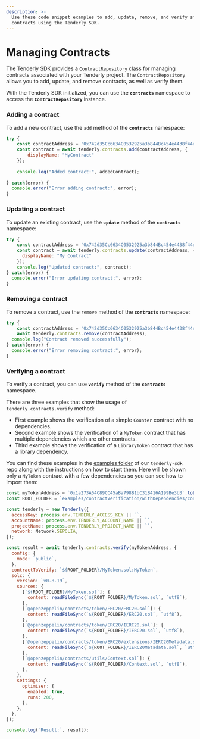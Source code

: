 ```yaml
---
description: >-
  Use these code snippet examples to add, update, remove, and verify smart
  contracts using the Tenderly SDK.
---
```


# Managing Contracts

The Tenderly SDK provides a `ContractRepository` class for managing contracts associated with your Tenderly project. The `ContractRepository` allows you to add, update, and remove contracts, as well as verify them.

With the Tenderly SDK initialized, you can use the **`contracts`** namespace to access the **`ContractRepository`** instance.

### **Adding a contract**

To add a new contract, use the `add` method of the **`contracts`** namespace:

```jsx
try {
	const contractAddress = '0x742d35Cc6634C0532925a3b844Bc454e4438f44e';
	const contract = await tenderly.contracts.add(contractAddress, {
		displayName: "MyContract"
	});
	
	console.log("Added contract:", addedContract);
	
} catch(error) {
  console.error("Error adding contract:", error);
}

```

### **Updating a contract**

To update an existing contract, use the **`update`** method of the **`contracts`** namespace:

```jsx
try {  
	const contractAddress = '0x742d35Cc6634C0532925a3b844Bc454e4438f44e';
	const contract = await tenderly.contracts.update(contractAddress, {
	  displayName: "My Contract"
	});
	console.log("Updated contract:", contract);
} catch(error) {
  console.error("Error updating contract:", error);
}

```

### Removing **a contract**

To remove a contract, use the `remove` method of the **`contracts`** namespace:

```jsx
try {
	const contractAddress = '0x742d35Cc6634C0532925a3b844Bc454e4438f44e';
	await tenderly.contracts.remove(contractAddress);
  console.log("Contract removed successfully");
} catch(error) {
  console.error("Error removing contract:", error);
}

```

### **Verifying a contract**

To verify a contract, you can use **`verify`** method of the **`contracts`** namespace.

There are three examples that show the usage of `tenderly.contracts.verify` method:

* First example shows the verification of a simple `Counter` contract with no dependencies.
* Second example shows the verification of a `MyToken` contract that has multiple dependencies which are other contracts.
* Third example shows the verification of a `LibraryToken` contract that has a library dependency.

You can find these examples in the [examples folder](https://github.com/Tenderly/tenderly-sdk/tree/master/examples/contractVerification) of our `tenderly-sdk` repo along with the instructions on how to start them. Here will be shown only a `MyToken` contract with a few dependencies so you can see how to import them:

```javascript
const myTokenAddress = `0x1a273A64C89CC45aBa798B1bC31B416A199Be3b3`.toLowerCase() as Web3Address;
const ROOT_FOLDER = `examples/contractVerification/withDependencies/contracts`;

const tenderly = new Tenderly({
  accessKey: process.env.TENDERLY_ACCESS_KEY || ``,
  accountName: process.env.TENDERLY_ACCOUNT_NAME || ``,
  projectName: process.env.TENDERLY_PROJECT_NAME || ``,
  network: Network.SEPOLIA,
});

const result = await tenderly.contracts.verify(myTokenAddress, {
  config: {
    mode: `public`,
  },
  contractToVerify: `${ROOT_FOLDER}/MyToken.sol:MyToken`,
  solc: {
    version: `v0.8.19`,
    sources: {
      [`${ROOT_FOLDER}/MyToken.sol`]: {
        content: readFileSync(`${ROOT_FOLDER}/MyToken.sol`, `utf8`),
      },
      [`@openzeppelin/contracts/token/ERC20/ERC20.sol`]: {
        content: readFileSync(`${ROOT_FOLDER}/ERC20.sol`, `utf8`),
      },
      [`@openzeppelin/contracts/token/ERC20/IERC20.sol`]: {
        content: readFileSync(`${ROOT_FOLDER}/IERC20.sol`, `utf8`),
      },
      [`@openzeppelin/contracts/token/ERC20/extensions/IERC20Metadata.sol`]: {
        content: readFileSync(`${ROOT_FOLDER}/IERC20Metadata.sol`, `utf8`),
      },
      [`@openzeppelin/contracts/utils/Context.sol`]: {
        content: readFileSync(`${ROOT_FOLDER}/Context.sol`, `utf8`),
      },
    },
    settings: {
      optimizer: {
        enabled: true,
        runs: 200,
      },
    },
  },
});

console.log(`Result:`, result);

```
